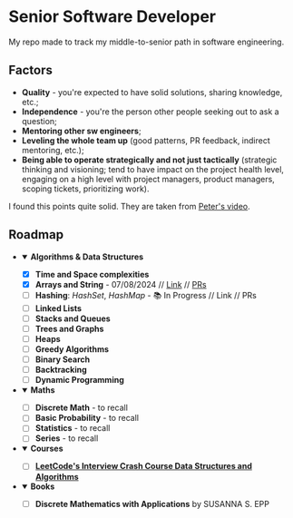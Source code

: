 # Senior Software Developer

My repo made to track my middle-to-senior path in software engineering.

## Factors

- **Quality** - you're expected to have solid solutions, sharing knowledge, etc.;
- **Independence** - you're the person other people seeking out to ask a question;
- **Mentoring other sw engineers**;
- **Leveling the whole team up** (good patterns, PR feedback, indirect mentoring, etc.);
- **Being able to operate strategically and not just tactically** (strategic thinking and visioning; tend to have impact on
  the project health level, engaging on a high level with project managers, product managers, scoping tickets,
  prioritizing work).

I found this points quite solid. They are taken from [Peter's video](https://www.youtube.com/watch?v=nQEMdSI5o3Y).

## Roadmap

- <details open>
  <summary><b>Algorithms & Data Structures</b></summary>
  
  - [x] **Time and Space complexities**
  - [x] **Arrays and String** - 07/08/2024 // [Link](algorithms-and-data-structures/src/main/java/com/xtenzq/arrays/) // [PRs](https://github.com/xtenzQ/senior-software-developer/milestone/2)
  - [ ] **Hashing**: _HashSet_, _HashMap_ - 📚 In Progress // Link // PRs
  - [ ] **Linked Lists**
  - [ ] **Stacks and Queues**
  - [ ] **Trees and Graphs**
  - [ ] **Heaps**
  - [ ] **Greedy Algorithms**
  - [ ] **Binary Search**
  - [ ] **Backtracking**
  - [ ] **Dynamic Programming**
  </details>

- <details open>
  <summary><b>Maths</b></summary>
  
  - [ ] **Discrete Math** - to recall
  - [ ] **Basic Probability** - to recall
  - [ ] **Statistics** - to recall
  - [ ] **Series** - to recall
  </details>

- <details open>
  <summary><b>Courses</b></summary>

  - [ ] **[LeetCode's Interview Crash Course Data Structures and Algorithms](https://leetcode.com/explore/interview/card/leetcodes-interview-crash-course-data-structures-and-algorithms/)**
  </details>

- <details open>
  <summary><b>Books</b></summary>

  - [ ] **Discrete Mathematics with Applications** by SUSANNA S. EPP
  </details>
  